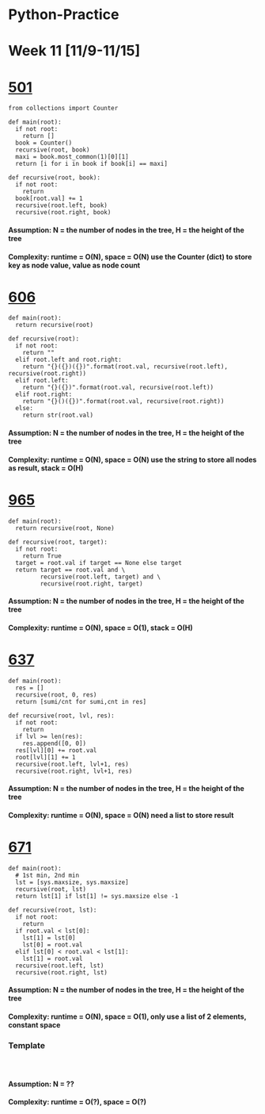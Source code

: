 # Python-Practice

# Week 11 [11/9-11/15]

# [501](https://leetcode.com/problems/find-mode-in-binary-search-tree/)
```
from collections import Counter

def main(root):
  if not root:
    return []
  book = Counter()
  recursive(root, book)
  maxi = book.most_common(1)[0][1]
  return [i for i in book if book[i] == maxi]

def recursive(root, book):
  if not root:
    return
  book[root.val] += 1
  recursive(root.left, book)
  recursive(root.right, book)
```
#### Assumption: N = the number of nodes in the tree, H = the height of the tree
#### Complexity: runtime = O(N), space = O(N) use the Counter (dict) to store key as node value, value as node count

# [606](https://leetcode.com/problems/construct-string-from-binary-tree/)
```
def main(root):
  return recursive(root)

def recursive(root):
  if not root:
    return ""
  elif root.left and root.right:
    return "{}({})({})".format(root.val, recursive(root.left), recursive(root.right))
  elif root.left:
    return "{}({})".format(root.val, recursive(root.left))
  elif root.right:
    return "{}()({})".format(root.val, recursive(root.right))
  else:
    return str(root.val)
```
#### Assumption: N = the number of nodes in the tree, H = the height of the tree
#### Complexity: runtime = O(N), space = O(N) use the string to store all nodes as result, stack = O(H)

# [965](https://leetcode.com/problems/univalued-binary-tree/)
```
def main(root):
  return recursive(root, None)

def recursive(root, target):
  if not root:
    return True
  target = root.val if target == None else target
  return target == root.val and \
         recursive(root.left, target) and \
         recursive(root.right, target)
```
#### Assumption: N = the number of nodes in the tree, H = the height of the tree
#### Complexity: runtime = O(N), space = O(1), stack = O(H)

# [637](https://leetcode.com/problems/average-of-levels-in-binary-tree/)
```
def main(root):
  res = []
  recursive(root, 0, res)
  return [sumi/cnt for sumi,cnt in res]

def recursive(root, lvl, res):
  if not root:
    return
  if lvl >= len(res):
    res.append([0, 0])
  res[lvl][0] += root.val
  root[lvl][1] += 1
  recursive(root.left, lvl+1, res)
  recursive(root.right, lvl+1, res)
```
#### Assumption: N = the number of nodes in the tree, H = the height of the tree
#### Complexity: runtime = O(N), space = O(N) need a list to store result

# [671](https://leetcode.com/problems/second-minimum-node-in-a-binary-tree/)
```
def main(root):
  # 1st min, 2nd min
  lst = [sys.maxsize, sys.maxsize]
  recursive(root, lst)
  return lst[1] if lst[1] != sys.maxsize else -1

def recursive(root, lst):
  if not root:
    return
  if root.val < lst[0]:
    lst[1] = lst[0]
    lst[0] = root.val
  elif lst[0] < root.val < lst[1]:
    lst[1] = root.val
  recursive(root.left, lst)
  recursive(root.right, lst)
```
#### Assumption: N = the number of nodes in the tree, H = the height of the tree
#### Complexity: runtime = O(N), space = O(1), only use a list of 2 elements, constant space

### Template
# []()
```
```
#### Assumption: N = ??
#### Complexity: runtime = O(?), space = O(?)
